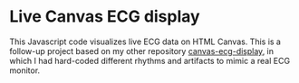 # Live Canvas ECG display

This Javascript code visualizes live ECG data on HTML Canvas. This is a follow-up project based on my other repository [canvas-ecg-display](https://github.com/smappaa/canvas-ecg-display), in which I had hard-coded different rhythms and artifacts to mimic a real ECG monitor.

